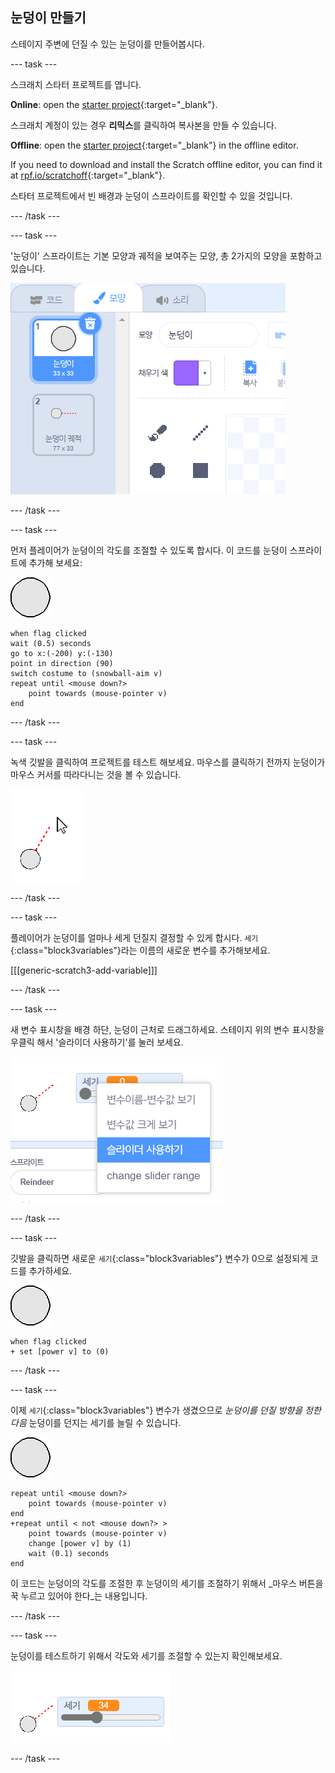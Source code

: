 ## 눈덩이 만들기

스테이지 주변에 던질 수 있는 눈덩이를 만들어봅시다.

--- task ---

스크래치 스타터 프로젝트를 엽니다.

**Online**: open the [starter project](https://rpf.io/snowball-fight-on){:target="_blank"}.

스크래치 계정이 있는 경우 **리믹스**를 클릭하여 복사본을 만들 수 있습니다.

**Offline**: open the [starter project](https://rpf.io/p/en/snowball-fight-go){:target="_blank"} in the offline editor.

If you need to download and install the Scratch offline editor, you can find it at [rpf.io/scratchoff](https://rpf.io/scratchoff){:target="_blank"}.

스타터 프로젝트에서 빈 배경과 눈덩이 스프라이트를 확인할 수 있을 것입니다.

--- /task ---

--- task ---

'눈덩이' 스프라이트는 기본 모양과 궤적을 보여주는 모양, 총 2가지의 모양을 포함하고 있습니다.

![눈덩이 모양](images/snow-costume.png)

--- /task ---

--- task ---

먼저 플레이어가 눈덩이의 각도를 조절할 수 있도록 합시다. 이 코드를 눈덩이 스프라이트에 추가해 보세요:

![눈덩이 스프라이트](images/snowball-sprite.png)

```blocks3
when flag clicked
wait (0.5) seconds
go to x:(-200) y:(-130)
point in direction (90)
switch costume to (snowball-aim v)
repeat until <mouse down?>
    point towards (mouse-pointer v)
end
```

--- /task ---

--- task ---

녹색 깃발을 클릭하여 프로젝트를 테스트 해보세요. 마우스를 클릭하기 전까지 눈덩이가 마우스 커서를 따라다니는 것을 볼 수 있습니다.

![마우스를 가리키는 눈덩이 궤적 스프라이트](images/snow-mouse.png)

--- /task ---

--- task ---

플레이어가 눈덩이를 얼마나 세게 던질지 결정할 수 있게 합시다. `세기`{:class="block3variables"}라는 이름의 새로운 변수를 추가해보세요.

[[[generic-scratch3-add-variable]]]

--- /task ---

--- task ---

새 변수 표시창을 배경 하단, 눈덩이 근처로 드래그하세요. 스테이지 위의 변수 표시창을 우클릭 해서 '슬라이더 사용하기'를 눌러 보세요.

![슬라이더로 변경한 변수](images/snow-slider.png)

--- /task ---

--- task ---

깃발을 클릭하면 새로운 `세기`{:class="block3variables"} 변수가 0으로 설정되게 코드를 추가하세요.

![눈덩이 스프라이트](images/snowball-sprite.png)

```blocks3
when flag clicked
+ set [power v] to (0)
```

--- /task ---

--- task ---

이제 `세기`{:class="block3variables"} 변수가 생겼으므로 _눈덩이를 던질 방향을 정한 다음_ 눈덩이를 던지는 세기를 늘릴 수 있습니다.

![눈덩이 스프라이트](images/snowball-sprite.png)

```blocks3
repeat until <mouse down?>
    point towards (mouse-pointer v)
end
+repeat until < not <mouse down?> >
    point towards (mouse-pointer v)
    change [power v] by (1)
    wait (0.1) seconds
end
```

이 코드는 눈덩이의 각도를 조절한 후 눈덩이의 세기를 조절하기 위해서 _마우스 버튼을 꾹 누르고 있어야 한다_는 내용입니다.

--- /task ---

--- task ---

눈덩이를 테스트하기 위해서 각도와 세기를 조절할 수 있는지 확인해보세요.

![눈덩이 궤적 옆의 35의 세기 변수](images/snow-test.png)

--- /task ---
